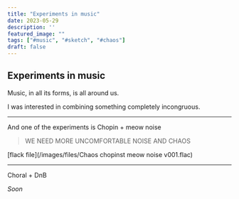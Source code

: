 ```yaml
---
title: "Experiments in music"
date: 2023-05-29
description: ''
featured_image: ""
tags: ["#music", "#sketch", "#chaos"]
draft: false
---
```


## Experiments in music

Music, in all its forms, is all around us.

I was interested in combining something completely incongruous. 

***

And one of the experiments is Chopin + meow noise

> WE NEED MORE UNCOMFORTABLE NOISE AND CHAOS


[flack file](/images/files/Chaos chopinst meow noise v001.flac)

***

Choral + DnB

*Soon*